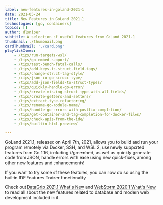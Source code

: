 ```yaml
---
label: new-features-in-goland-2021-1
date: 2021-05-24
title: New Features in GoLand 2021.1
technologies: [go, containers]
topics: []
author: dlsniper
subtitle: A selection of useful features from GoLand 2021.1 
thumbnail: ./thumbnail.png
cardThumbnail: './card.png'
playlistItems:
    - /tips/run-targets-wsl/
    - /tips/go-embed-support/
    - /tips/test-bench-fatal-calls/
    - /tips/add-keys-to-struct-field-tags/
    - /tips/change-struct-tag-style/
    - /tips/json-to-go-struct-type/
    - /tips/add-json-fields-to-struct-types/
    - /tips/quickly-handle-go-error/
    - /tips/create-missing-struct-type-with-all-fields/
    - /tips/create-getters-and-setters/
    - /tips/extract-type-refactoring/
    - /tips/rename-go-module-name/
    - /tips/handle-go-errors-with-postfix-completion/
    - /tips/get-container-and-tag-completion-for-docker-files/
    - /tips/check-apis-from-the-ide/
    - /tips/builtin-html-preview/

---
```


GoLand 2021.1, released on April 7th, 2021, allows you to build
and run your program remotely via Docker, SSH, and WSL 2,
use newly supported features from Go 1.16, including //go:embed,
as well as quickly generate code from JSON, handle errors with
ease using new quick-fixes, among other new features and enhancements!

If you want to try some of these features, you can now do so using
the builtin IDE Features Trainer functionality.

Check out <a href="https://www.jetbrains.com/datagrip/whatsnew/">
DataGrip 2021.1 What's New</a>
and <a href="https://www.jetbrains.com/webstorm/whatsnew/">
WebStorm 2020.1 What's New</a> to read all about the new features
related to database and modern web development included in it.

